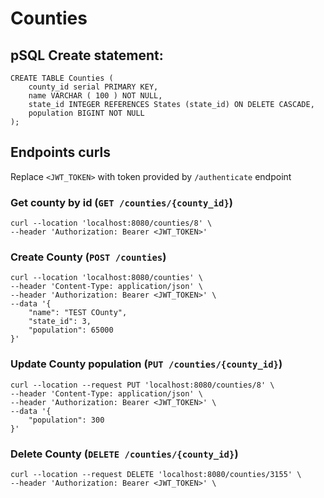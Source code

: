 # Counties

## pSQL Create statement:
```psql
CREATE TABLE Counties (
    county_id serial PRIMARY KEY,
    name VARCHAR ( 100 ) NOT NULL,
    state_id INTEGER REFERENCES States (state_id) ON DELETE CASCADE,
    population BIGINT NOT NULL
);
```

## Endpoints curls
Replace `<JWT_TOKEN>` with token provided by `/authenticate` endpoint

### Get county by id (`GET /counties/{county_id}`)
```
curl --location 'localhost:8080/counties/8' \
--header 'Authorization: Bearer <JWT_TOKEN>'
```
### Create County (`POST /counties`)
```
curl --location 'localhost:8080/counties' \
--header 'Content-Type: application/json' \
--header 'Authorization: Bearer <JWT_TOKEN>' \
--data '{
    "name": "TEST COunty",
    "state_id": 3,
    "population": 65000
}'
```

### Update County population (`PUT /counties/{county_id}`)
```
curl --location --request PUT 'localhost:8080/counties/8' \
--header 'Content-Type: application/json' \
--header 'Authorization: Bearer <JWT_TOKEN>' \
--data '{
    "population": 300
}'
```

### Delete County (`DELETE /counties/{county_id}`)
```
curl --location --request DELETE 'localhost:8080/counties/3155' \
--header 'Authorization: Bearer <JWT_TOKEN>' \
```

